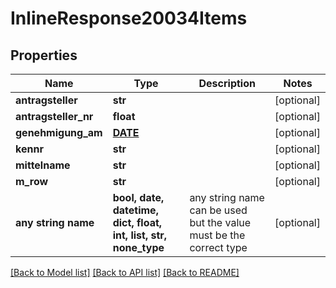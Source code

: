 # InlineResponse20034Items


## Properties
Name | Type | Description | Notes
------------ | ------------- | ------------- | -------------
**antragsteller** | **str** |  | [optional] 
**antragsteller_nr** | **float** |  | [optional] 
**genehmigung_am** | [**DATE**](DATE.md) |  | [optional] 
**kennr** | **str** |  | [optional] 
**mittelname** | **str** |  | [optional] 
**m_row** | **str** |  | [optional] 
**any string name** | **bool, date, datetime, dict, float, int, list, str, none_type** | any string name can be used but the value must be the correct type | [optional]

[[Back to Model list]](../README.md#documentation-for-models) [[Back to API list]](../README.md#documentation-for-api-endpoints) [[Back to README]](../README.md)


